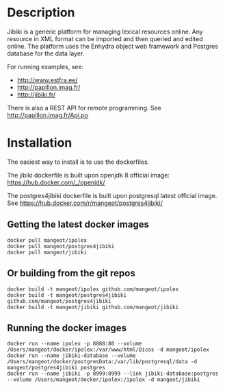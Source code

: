 Description
=============

Jibiki is a generic platform for managing lexical resources online.
Any resource in XML format can be imported and then queried and edited online.
The platform uses the Enhydra object web framework and Postgres database for the data layer.

For running examples, see:
- http://www.estfra.ee/
- http://papillon.imag.fr/
- http://jibiki.fr/

There is also a REST API for remote programming. See
http://papillon.imag.fr/Api.po

Installation
=============

The easiest way to install is to use the dockerfiles.

The jibiki dockerfile is built upon openjdk 8 official image: https://hub.docker.com/_/openjdk/

The postgres4jibiki dockerfile is built upon postgresql latest official image.
See https://hub.docker.com/r/mangeot/postgres4jibiki/

Getting the latest docker images
-------------
    docker pull mangeot/ipolex
    docker pull mangeot/postgres4jibiki
    docker pull mangeot/jibiki

Or building from the git repos
-------------
    docker build -t mangeot/ipolex github.com/mangeot/ipolex
    docker build -t mangeot/postgres4jibiki github.com/mangeot/postgres4jibiki
    docker build -t mangeot/jibiki github.com/mangeot/jibiki

Running the docker images
-------------
    docker run --name ipolex -p 8888:80 --volume /Users/mangeot/docker/ipolex:/var/www/html/Dicos -d mangeot/ipolex 
    docker run --name jibiki-database --volume /Users/mangeot/docker/postgresData:/var/lib/postgresql/data -d mangeot/postgres4jibiki postgres
    docker run --name jibiki -p 8999:8999 --link jibiki-database:postgres --volume /Users/mangeot/docker/ipolex:/ipolex -d mangeot/jibiki
